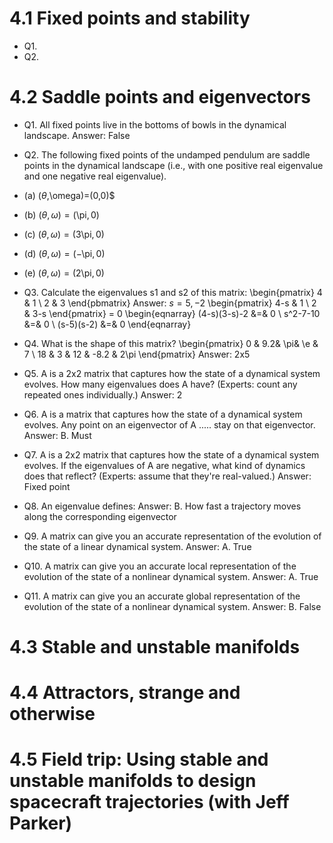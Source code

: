 # 4.1 Fixed points and stability
* Q1.
* Q2.

# 4.2 Saddle points and eigenvectors
* Q1. All fixed points live in the bottoms of bowls in the dynamical landscape.
Answer: False
* Q2. The following fixed points of the undamped pendulum are saddle points in the dynamical landscape (i.e., with one positive real eigenvalue and one negative real eigenvalue).
* (a) $(\theta$,\omega)=(0,0)$
* (b) $(\theta,\omega)=($\pi$,0)$
* (c) $(\theta,\omega)=(3$\pi$,0)$
* (d) $(\theta,\omega)=(-$\pi$,0)$
* (e) $(\theta,\omega)=(2$\pi$,0)$
* Q3. Calculate the eigenvalues s1 and s2 of this matrix:
\begin{pmatrix}
    4 & 1 \\
    2 & 3
\end{pbmatrix}
Answer: $s=5,-2$
\begin{pmatrix}
    4-s & 1 \\
    2   & 3-s
\end{pmatrix} 
= 0
\begin{eqnarray}
 (4-s)(3-s)-2 &=& 0 \\
 s^2-7-10 &=& 0 \\
 (s-5)(s-2) &=& 0
\end{eqnarray}

* Q4. What is the shape of this matrix?
\begin{pmatrix}
    0  & 9.2& \pi& \e  & 7 \\
    18 & 3  & 12  & -8.2 & 2\pi
\end{pmatrix}
Answer: 2x5

* Q5. A is a 2x2 matrix that captures how the state of a dynamical system evolves.  How many eigenvalues does A have?  (Experts: count any repeated ones individually.) 
Answer: 2

* Q6. A is a matrix that captures how the state of a dynamical system evolves.  Any point on an eigenvector of A ..... stay on that eigenvector.
Answer: B. Must

* Q7. A is a 2x2 matrix that captures how the state of a dynamical system evolves.  If the eigenvalues of A are negative, what kind of dynamics does that reflect?  (Experts: assume that they're real-valued.)
Answer: Fixed point

* Q8. An eigenvalue defines:
Answer: B. How fast a trajectory moves along the corresponding eigenvector

* Q9. A matrix can give you an accurate representation of the evolution of the state of a linear dynamical system.
Answer: A. True

* Q10. A matrix can give you an accurate local representation of the evolution of the state of a nonlinear dynamical system.
Answer: A. True

* Q11. A matrix can give you an accurate global representation of the evolution of the state of a nonlinear dynamical system.
Answer: B. False

# 4.3 Stable and unstable manifolds

# 4.4 Attractors, strange and otherwise

# 4.5 Field trip: Using stable and unstable manifolds to design spacecraft trajectories (with Jeff Parker) 
